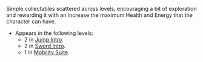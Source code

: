 Simple collectables scattered across levels, encouraging a bit of exploration and rewarding it with an increase the maximum Health and Energy that the character can have.

- Appears in the following levels:
	- 2 in [Jump Intro](../../../Levels/Jump%20Intro.md).
	- 2 in [Sword Intro](../../../Levels/Sword%20Intro.md).
	- 1 in [Mobility Suite](../../../Levels/Mobility%20Suite.md).

